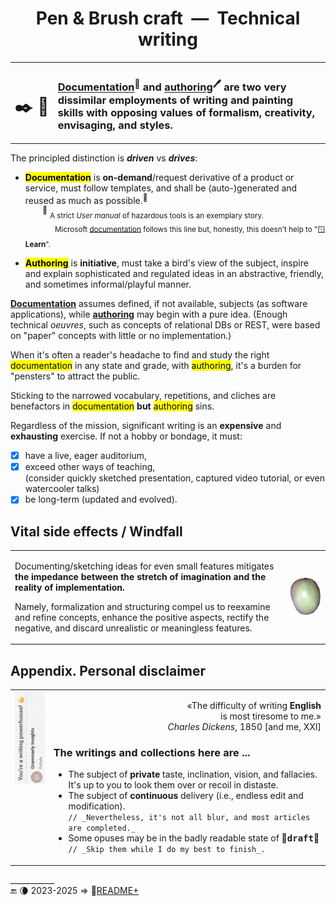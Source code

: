 <h1 align="center">Pen & Brush craft &nbsp;&mdash;&nbsp; Technical writing</h1>

<table align="center"><tr></tr><tr><td>

# ✒️&nbsp;🎨
  
</td><td>

### [__Documentation__](README+/tech_docu.md)<sup>📄</sup> and [__authoring__](README+/tech-authoring.md)<sup>🖊️</sup> are two very dissimilar employments of writing and painting skills with opposing values of formalism, creativity, envisaging, and styles.

</td></tr></table>

The principled distinction is __*driven*__ vs __*drives*__:

* <mark>**Documentation**</mark> is **on-demand**/request derivative of a product or service, must follow templates, and shall be (auto-)generated and reused as much as possible.<sup>📖</sup>\
&nbsp; &nbsp; &nbsp; &nbsp;<sup>📖</sup> <sub>A strict _User manual_ of hazardous tools is an exemplary story.</sub>\
&nbsp; &nbsp; &nbsp; &nbsp; &nbsp; &nbsp; <sub>Microsoft [documentation](https://learn.microsoft.com/) follows this line but, honestly, this doesn't help to "🪟<b>Learn</b>".</docu>

* <mark>**Authoring**</mark> is **initiative**, must take a bird's view of the subject, inspire and explain sophisticated and regulated ideas in an abstractive, friendly, and sometimes informal/playful manner.

<ins>**Documentation**</ins> assumes defined, if not available, subjects (as software applications), while <ins>**authoring**</ins> may begin with a pure idea. (Enough technical _oeuvres_, such as concepts of relational DBs or REST, were based on "paper" concepts with little or no implementation.)

When it's often a reader's headache to find and study the right <mark>documentation</mark> in any state and grade, with <mark>authoring</mark>, it's a burden for "pensters" to attract the public. 

Sticking to the narrowed vocabulary, repetitions, and cliches are benefactors in <mark>documentation</mark> **but** <mark>authoring</mark> sins.

Regardless of the mission, significant writing is an **expensive** and **exhausting** exercise. If not a hobby or bondage, it must:

+ [x] have a live, eager auditorium,
+ [x] exceed other ways of teaching,\
(consider quickly sketched presentation, captured video tutorial, or even watercooler talks)
+ [x] be long-term (updated and evolved).

## Vital side effects / Windfall

<table><tr>
 <td>

Documenting/sketching ideas for even small features mitigates **the impedance between the stretch of imagination and the reality of implementation.**

Namely, formalization and structuring compel us to reexamine and refine concepts, enhance the positive aspects, rectify the negative, and discard unrealistic or meaningless features. 
  
</td>
<td><picture><img alt="&nbsp;Mango fruit" src="../_rsc/_img/photo/nat/mango/red_on_transparent-500px.png" width="200px"/></picture></td>
</tr></table>

## Appendix. Personal disclaimer

<table><tr valign="top">
<td><picture><img alt="&nbsp; Grammarly awards" src="../_rsc/_img/illus/docu/GrammarlyAwards.jpg" /></picture></td>
<td><p align="right"> <span title="&nbsp; &nbsp;... My God! If only we could write this beautiful language of France at all times!&#010;&#013; Letter to John Foster (7 July 1850)">
  «The difficulty of writing <b>English</b><br />is most tiresome to me.»<br />
<i>Charles Dickens</i>, 1850</span> [and me, XXI]</p>

### The writings and collections here are ...

* The subject of **private** taste, inclination, vision, and fallacies. It's up to you to look them over or recoil in distaste.
* The subject of **continuous** delivery (i.e., endless edit and modification).\
`// _Nevertheless, it's not all blur, and most articles are completed._`
* Some opuses may be in the badly readable state of 🚧<samp><b>draft</b></samp>🐝\
`// _Skip them while I do my best to finish_.`

</td>
</tr></table>

\___________\
🔚 🌘 2023-2025 &rArr; 📂[README+](README+)
